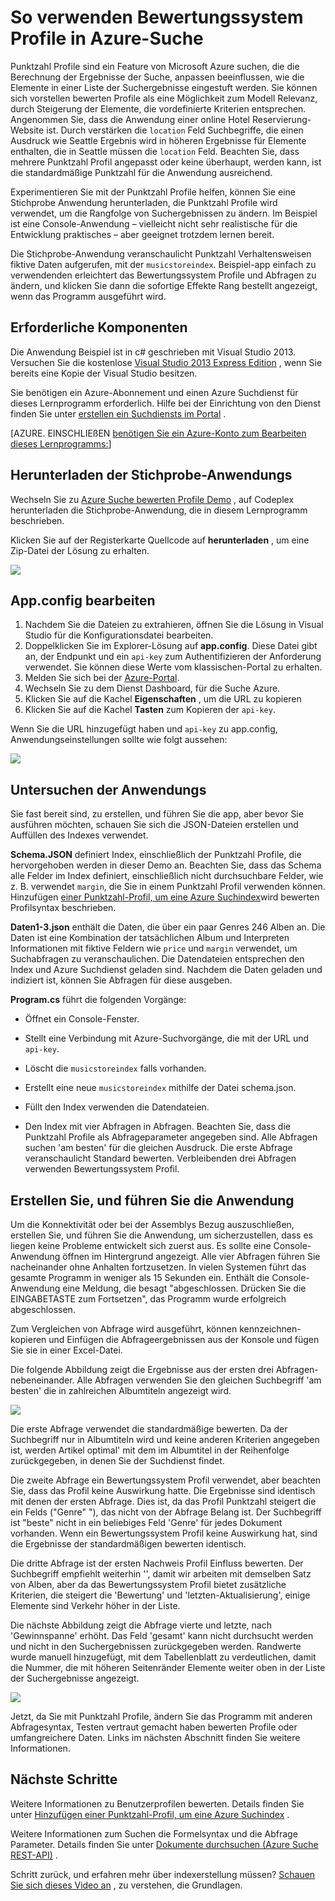 <properties 
    pageTitle="So verwenden Sie bewerten Profile in Azure suchen | Microsoft Azure | Cloud gehosteten Suchdienst" 
    description="Optimieren von Rangfolgen bis bewerten Profile in Azure suchen, einen gehosteten Cloud Suchdienst auf Microsoft Azure suchen." 
    services="search" 
    documentationCenter="" 
    authors="HeidiSteen" 
    manager="mblythe" 
    editor=""/>

<tags 
    ms.service="search" 
    ms.devlang="rest-api" 
    ms.workload="search" 
    ms.topic="article" 
    ms.tgt_pltfrm="na" 
    ms.date="10/17/2016" 
    ms.author="heidist"/>

# <a name="how-to-use-scoring-profiles-in-azure-search"></a>So verwenden Bewertungssystem Profile in Azure-Suche

Punktzahl Profile sind ein Feature von Microsoft Azure suchen, die die Berechnung der Ergebnisse der Suche, anpassen beeinflussen, wie die Elemente in einer Liste der Suchergebnisse eingestuft werden. Sie können sich vorstellen bewerten Profile als eine Möglichkeit zum Modell Relevanz, durch Steigerung der Elemente, die vordefinierte Kriterien entsprechen. Angenommen Sie, dass die Anwendung einer online Hotel Reservierung-Website ist. Durch verstärken die `location` Feld Suchbegriffe, die einen Ausdruck wie Seattle Ergebnis wird in höheren Ergebnisse für Elemente enthalten, die in Seattle müssen die `location` Feld. Beachten Sie, dass mehrere Punktzahl Profil angepasst oder keine überhaupt, werden kann, ist die standardmäßige Punktzahl für die Anwendung ausreichend.

Experimentieren Sie mit der Punktzahl Profile helfen, können Sie eine Stichprobe Anwendung herunterladen, die Punktzahl Profile wird verwendet, um die Rangfolge von Suchergebnissen zu ändern. Im Beispiel ist eine Console-Anwendung – vielleicht nicht sehr realistische für die Entwicklung praktisches – aber geeignet trotzdem lernen bereit. 

Die Stichprobe-Anwendung veranschaulicht Punktzahl Verhaltensweisen fiktive Daten aufgerufen, mit der `musicstoreindex`. Beispiel-app einfach zu verwendenden erleichtert das Bewertungssystem Profile und Abfragen zu ändern, und klicken Sie dann die sofortige Effekte Rang bestellt angezeigt, wenn das Programm ausgeführt wird.

<a id="sub-1"></a>
## <a name="prerequisites"></a>Erforderliche Komponenten

Die Anwendung Beispiel ist in c# geschrieben mit Visual Studio 2013. Versuchen Sie die kostenlose [Visual Studio 2013 Express Edition](http://www.visualstudio.com/products/visual-studio-express-vs.aspx) , wenn Sie bereits eine Kopie der Visual Studio besitzen.

Sie benötigen ein Azure-Abonnement und einen Azure Suchdienst für dieses Lernprogramm erforderlich. Hilfe bei der Einrichtung von den Dienst finden Sie unter [erstellen ein Suchdiensts im Portal](search-create-service-portal.md) .

[AZURE. EINSCHLIEßEN [benötigen Sie ein Azure-Konto zum Bearbeiten dieses Lernprogramms:](../../includes/free-trial-note.md)]

<a id="sub-2"></a>
## <a name="download-the-sample-application"></a>Herunterladen der Stichprobe-Anwendungs

Wechseln Sie zu [Azure Suche bewerten Profile Demo](https://azuresearchscoringprofiles.codeplex.com/) , auf Codeplex herunterladen die Stichprobe-Anwendung, die in diesem Lernprogramm beschrieben.

Klicken Sie auf der Registerkarte Quellcode auf **herunterladen** , um eine Zip-Datei der Lösung zu erhalten. 

 ![][12]

<a id="sub-3"></a>
## <a name="edit-appconfig"></a>App.config bearbeiten

1. Nachdem Sie die Dateien zu extrahieren, öffnen Sie die Lösung in Visual Studio für die Konfigurationsdatei bearbeiten.
1. Doppelklicken Sie im Explorer-Lösung auf **app.config**. Diese Datei gibt an, der Endpunkt und ein `api-key` zum Authentifizieren der Anforderung verwendet. Sie können diese Werte vom klassischen-Portal zu erhalten.
1. Melden Sie sich bei der [Azure-Portal](https://portal.azure.com).
1. Wechseln Sie zu dem Dienst Dashboard, für die Suche Azure.
1. Klicken Sie auf die Kachel **Eigenschaften** , um die URL zu kopieren
1. Klicken Sie auf die Kachel **Tasten** zum Kopieren der `api-key`.

Wenn Sie die URL hinzugefügt haben und `api-key` zu app.config, Anwendungseinstellungen sollte wie folgt aussehen:

   ![][11]


<a id="sub-4"></a>
## <a name="explore-the-application"></a>Untersuchen der Anwendungs

Sie fast bereit sind, zu erstellen, und führen Sie die app, aber bevor Sie ausführen möchten, schauen Sie sich die JSON-Dateien erstellen und Auffüllen des Indexes verwendet.

**Schema.JSON** definiert Index, einschließlich der Punktzahl Profile, die hervorgehoben werden in dieser Demo an. Beachten Sie, dass das Schema alle Felder im Index definiert, einschließlich nicht durchsuchbare Felder, wie z. B. verwendet `margin`, die Sie in einem Punktzahl Profil verwenden können. Hinzufügen [einer Punktzahl-Profil, um eine Azure Suchindex](http://msdn.microsoft.com/library/azure/dn798928.aspx)wird bewerten Profilsyntax beschrieben.

**Daten1-3.json** enthält die Daten, die über ein paar Genres 246 Alben an. Die Daten ist eine Kombination der tatsächlichen Album und Interpreten Informationen mit fiktive Feldern wie `price` und `margin` verwendet, um Suchabfragen zu veranschaulichen. Die Datendateien entsprechen den Index und Azure Suchdienst geladen sind. Nachdem die Daten geladen und indiziert ist, können Sie Abfragen für diese ausgeben.

**Program.cs** führt die folgenden Vorgänge:

- Öffnet ein Console-Fenster.

- Stellt eine Verbindung mit Azure-Suchvorgänge, die mit der URL und `api-key`.

- Löscht die `musicstoreindex` falls vorhanden.

- Erstellt eine neue `musicstoreindex` mithilfe der Datei schema.json.

- Füllt den Index verwenden die Datendateien.

- Den Index mit vier Abfragen in Abfragen. Beachten Sie, dass die Punktzahl Profile als Abfrageparameter angegeben sind. Alle Abfragen suchen 'am besten' für die gleichen Ausdruck. Die erste Abfrage veranschaulicht Standard bewerten. Verbleibenden drei Abfragen verwenden Bewertungssystem Profil.

<a id="sub-5"></a>
## <a name="build-and-run-the-application"></a>Erstellen Sie, und führen Sie die Anwendung

Um die Konnektivität oder bei der Assemblys Bezug auszuschließen, erstellen Sie, und führen Sie die Anwendung, um sicherzustellen, dass es liegen keine Probleme entwickelt sich zuerst aus. Es sollte eine Console-Anwendung öffnen im Hintergrund angezeigt. Alle vier Abfragen führen Sie nacheinander ohne Anhalten fortzusetzen. In vielen Systemen führt das gesamte Programm in weniger als 15 Sekunden ein. Enthält die Console-Anwendung eine Meldung, die besagt "abgeschlossen. Drücken Sie die EINGABETASTE zum Fortsetzen", das Programm wurde erfolgreich abgeschlossen. 

Zum Vergleichen von Abfrage wird ausgeführt, können kennzeichnen-kopieren und Einfügen die Abfrageergebnissen aus der Konsole und fügen Sie sie in einer Excel-Datei. 

Die folgende Abbildung zeigt die Ergebnisse aus der ersten drei Abfragen-nebeneinander. Alle Abfragen verwenden Sie den gleichen Suchbegriff 'am besten' die in zahlreichen Albumtiteln angezeigt wird.

   ![][10]

Die erste Abfrage verwendet die standardmäßige bewerten. Da der Suchbegriff nur in Albumtiteln wird und keine anderen Kriterien angegeben ist, werden Artikel optimal' mit dem im Albumtitel in der Reihenfolge zurückgegeben, in denen Sie der Suchdienst findet. 

Die zweite Abfrage ein Bewertungssystem Profil verwendet, aber beachten Sie, dass das Profil keine Auswirkung hatte. Die Ergebnisse sind identisch mit denen der ersten Abfrage. Dies ist, da das Profil Punktzahl steigert die ein Felds ("Genre" "), das nicht von der Abfrage Belang ist. Der Suchbegriff ist "beste" nicht in ein beliebiges Feld 'Genre' für jedes Dokument vorhanden. Wenn ein Bewertungssystem Profil keine Auswirkung hat, sind die Ergebnisse der standardmäßigen bewerten identisch.  

Die dritte Abfrage ist der ersten Nachweis Profil Einfluss bewerten. Der Suchbegriff empfiehlt weiterhin '', damit wir arbeiten mit demselben Satz von Alben, aber da das Bewertungssystem Profil bietet zusätzliche Kriterien, die steigert die 'Bewertung' und 'letzten-Aktualisierung', einige Elemente sind Verkehr höher in der Liste.

Die nächste Abbildung zeigt die Abfrage vierte und letzte, nach 'Gewinnspanne' erhöht. Das Feld 'gesamt' kann nicht durchsucht werden und nicht in den Suchergebnissen zurückgegeben werden. Randwerte wurde manuell hinzugefügt, mit dem Tabellenblatt zu verdeutlichen, damit die Nummer, die mit höheren Seitenränder Elemente weiter oben in der Liste der Suchergebnisse angezeigt. 

   ![][9]

Jetzt, da Sie mit Punktzahl Profile, ändern Sie das Programm mit anderen Abfragesyntax, Testen vertraut gemacht haben bewerten Profile oder umfangreichere Daten. Links im nächsten Abschnitt finden Sie weitere Informationen.

<a id="next-steps"></a>
## <a name="next-steps"></a>Nächste Schritte

Weitere Informationen zu Benutzerprofilen bewerten. Details finden Sie unter [Hinzufügen einer Punktzahl-Profil, um eine Azure Suchindex](http://msdn.microsoft.com/library/azure/dn798928.aspx) .

Weitere Informationen zum Suchen die Formelsyntax und die Abfrage Parameter. Details finden Sie unter [Dokumente durchsuchen (Azure Suche REST-API)](http://msdn.microsoft.com/library/azure/dn798927.aspx) .

Schritt zurück, und erfahren mehr über indexerstellung müssen? [Schauen Sie sich dieses Video an](http://channel9.msdn.com/Shows/Cloud+Cover/Cloud-Cover-152-Azure-Search-with-Liam-Cavanagh) , zu verstehen, die Grundlagen.

<!--Anchors-->
[Prerequisites]: #sub-1
[Download the sample application]: #sub-2
[Edit app.config]: #sub-3
[Explore the application]: #sub-4
[Build and run the application]: #sub-5
[Next steps]: #next-steps

<!--Image references-->
[12]: ./media/search-get-started-scoring-profiles/AzureSearch_CodeplexDownload.PNG
[11]: ./media/search-get-started-scoring-profiles/AzureSearch_Scoring_AppConfig.PNG
[10]: ./media/search-get-started-scoring-profiles/AzureSearch_XLSX1.PNG
[9]: ./media/search-get-started-scoring-profiles/AzureSearch_XLSX2.PNG 